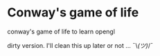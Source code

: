 # Conway's game of life
conway's game of life to learn opengl

dirty version. I'll clean this up later or not ... ¯\\_(ツ)_/¯
